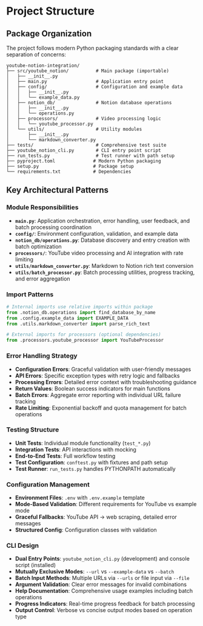 # Project Structure

## Package Organization

The project follows modern Python packaging standards with a clear separation of concerns:

```
youtube-notion-integration/
├── src/youtube_notion/          # Main package (importable)
│   ├── __init__.py
│   ├── main.py                  # Application entry point
│   ├── config/                  # Configuration and example data
│   │   ├── __init__.py
│   │   └── example_data.py
│   ├── notion_db/               # Notion database operations
│   │   ├── __init__.py
│   │   └── operations.py
│   ├── processors/              # Video processing logic
│   │   └── youtube_processor.py
│   └── utils/                   # Utility modules
│       ├── __init__.py
│       └── markdown_converter.py
├── tests/                       # Comprehensive test suite
├── youtube_notion_cli.py        # CLI entry point script
├── run_tests.py                 # Test runner with path setup
├── pyproject.toml              # Modern Python packaging
├── setup.py                    # Package setup
└── requirements.txt            # Dependencies
```

## Key Architectural Patterns

### Module Responsibilities

- **`main.py`**: Application orchestration, error handling, user feedback, and batch processing coordination
- **`config/`**: Environment configuration, validation, and example data
- **`notion_db/operations.py`**: Database discovery and entry creation with batch optimization
- **`processors/`**: YouTube video processing and AI integration with rate limiting
- **`utils/markdown_converter.py`**: Markdown to Notion rich text conversion
- **`utils/batch_processor.py`**: Batch processing utilities, progress tracking, and error aggregation

### Import Patterns

```python
# Internal imports use relative imports within package
from .notion_db.operations import find_database_by_name
from .config.example_data import EXAMPLE_DATA
from .utils.markdown_converter import parse_rich_text

# External imports for processors (optional dependencies)
from .processors.youtube_processor import YouTubeProcessor
```

### Error Handling Strategy

- **Configuration Errors**: Graceful validation with user-friendly messages
- **API Errors**: Specific exception types with retry logic and fallbacks
- **Processing Errors**: Detailed error context with troubleshooting guidance
- **Return Values**: Boolean success indicators for main functions
- **Batch Errors**: Aggregate error reporting with individual URL failure tracking
- **Rate Limiting**: Exponential backoff and quota management for batch operations

### Testing Structure

- **Unit Tests**: Individual module functionality (`test_*.py`)
- **Integration Tests**: API interactions with mocking
- **End-to-End Tests**: Full workflow testing
- **Test Configuration**: `conftest.py` with fixtures and path setup
- **Test Runner**: `run_tests.py` handles PYTHONPATH automatically

### Configuration Management

- **Environment Files**: `.env` with `.env.example` template
- **Mode-Based Validation**: Different requirements for YouTube vs example mode
- **Graceful Fallbacks**: YouTube API → web scraping, detailed error messages
- **Structured Config**: Configuration classes with validation

### CLI Design

- **Dual Entry Points**: `youtube_notion_cli.py` (development) and console script (installed)
- **Mutually Exclusive Modes**: `--url` vs `--example-data` vs `--batch`
- **Batch Input Methods**: Multiple URLs via `--urls` or file input via `--file`
- **Argument Validation**: Clear error messages for invalid combinations
- **Help Documentation**: Comprehensive usage examples including batch operations
- **Progress Indicators**: Real-time progress feedback for batch processing
- **Output Control**: Verbose vs concise output modes based on operation type